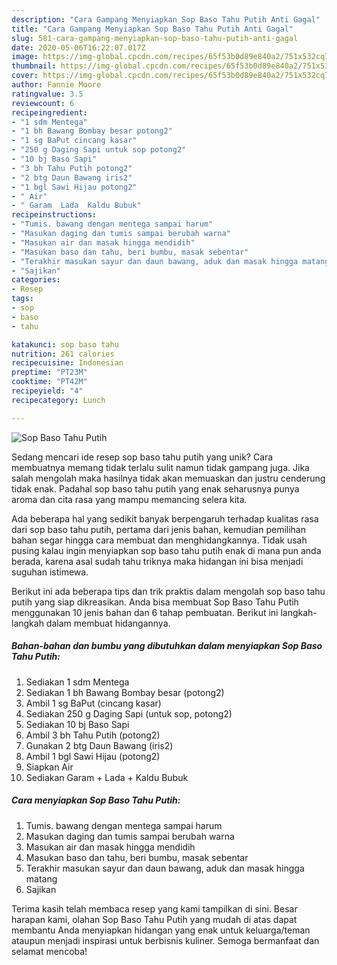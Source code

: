 ```yaml
---
description: "Cara Gampang Menyiapkan Sop Baso Tahu Putih Anti Gagal"
title: "Cara Gampang Menyiapkan Sop Baso Tahu Putih Anti Gagal"
slug: 581-cara-gampang-menyiapkan-sop-baso-tahu-putih-anti-gagal
date: 2020-05-06T16:22:07.017Z
image: https://img-global.cpcdn.com/recipes/65f53b0d89e840a2/751x532cq70/sop-baso-tahu-putih-foto-resep-utama.jpg
thumbnail: https://img-global.cpcdn.com/recipes/65f53b0d89e840a2/751x532cq70/sop-baso-tahu-putih-foto-resep-utama.jpg
cover: https://img-global.cpcdn.com/recipes/65f53b0d89e840a2/751x532cq70/sop-baso-tahu-putih-foto-resep-utama.jpg
author: Fannie Moore
ratingvalue: 3.5
reviewcount: 6
recipeingredient:
- "1 sdm Mentega"
- "1 bh Bawang Bombay besar potong2"
- "1 sg BaPut cincang kasar"
- "250 g Daging Sapi untuk sop potong2"
- "10 bj Baso Sapi"
- "3 bh Tahu Putih potong2"
- "2 btg Daun Bawang iris2"
- "1 bgl Sawi Hijau potong2"
- " Air"
- " Garam  Lada  Kaldu Bubuk"
recipeinstructions:
- "Tumis. bawang dengan mentega sampai harum"
- "Masukan daging dan tumis sampai berubah warna"
- "Masukan air dan masak hingga mendidih"
- "Masukan baso dan tahu, beri bumbu, masak sebentar"
- "Terakhir masukan sayur dan daun bawang, aduk dan masak hingga matang"
- "Sajikan"
categories:
- Resep
tags:
- sop
- baso
- tahu

katakunci: sop baso tahu 
nutrition: 261 calories
recipecuisine: Indonesian
preptime: "PT23M"
cooktime: "PT42M"
recipeyield: "4"
recipecategory: Lunch

---
```



![Sop Baso Tahu Putih](https://img-global.cpcdn.com/recipes/65f53b0d89e840a2/751x532cq70/sop-baso-tahu-putih-foto-resep-utama.jpg)

Sedang mencari ide resep sop baso tahu putih yang unik? Cara membuatnya memang tidak terlalu sulit namun tidak gampang juga. Jika salah mengolah maka hasilnya tidak akan memuaskan dan justru cenderung tidak enak. Padahal sop baso tahu putih yang enak seharusnya punya aroma dan cita rasa yang mampu memancing selera kita.



Ada beberapa hal yang sedikit banyak berpengaruh terhadap kualitas rasa dari sop baso tahu putih, pertama dari jenis bahan, kemudian pemilihan bahan segar hingga cara membuat dan menghidangkannya. Tidak usah pusing kalau ingin menyiapkan sop baso tahu putih enak di mana pun anda berada, karena asal sudah tahu triknya maka hidangan ini bisa menjadi suguhan istimewa.


Berikut ini ada beberapa tips dan trik praktis dalam mengolah sop baso tahu putih yang siap dikreasikan. Anda bisa membuat Sop Baso Tahu Putih menggunakan 10 jenis bahan dan 6 tahap pembuatan. Berikut ini langkah-langkah dalam membuat hidangannya.

<!--inarticleads1-->

##### Bahan-bahan dan bumbu yang dibutuhkan dalam menyiapkan Sop Baso Tahu Putih:

1. Sediakan 1 sdm Mentega
1. Sediakan 1 bh Bawang Bombay besar (potong2)
1. Ambil 1 sg BaPut (cincang kasar)
1. Sediakan 250 g Daging Sapi (untuk sop, potong2)
1. Sediakan 10 bj Baso Sapi
1. Ambil 3 bh Tahu Putih (potong2)
1. Gunakan 2 btg Daun Bawang (iris2)
1. Ambil 1 bgl Sawi Hijau (potong2)
1. Siapkan  Air
1. Sediakan  Garam + Lada + Kaldu Bubuk




<!--inarticleads2-->

##### Cara menyiapkan Sop Baso Tahu Putih:

1. Tumis. bawang dengan mentega sampai harum
1. Masukan daging dan tumis sampai berubah warna
1. Masukan air dan masak hingga mendidih
1. Masukan baso dan tahu, beri bumbu, masak sebentar
1. Terakhir masukan sayur dan daun bawang, aduk dan masak hingga matang
1. Sajikan




Terima kasih telah membaca resep yang kami tampilkan di sini. Besar harapan kami, olahan Sop Baso Tahu Putih yang mudah di atas dapat membantu Anda menyiapkan hidangan yang enak untuk keluarga/teman ataupun menjadi inspirasi untuk berbisnis kuliner. Semoga bermanfaat dan selamat mencoba!
